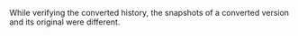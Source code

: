 While verifying the converted history, the snapshots of a converted version and its original were different.